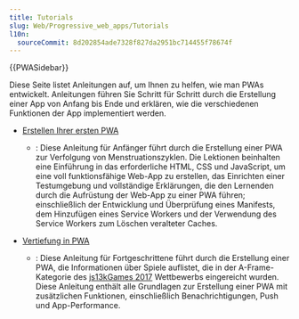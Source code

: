 ```yaml
---
title: Tutorials
slug: Web/Progressive_web_apps/Tutorials
l10n:
  sourceCommit: 8d202854ade7328f827da2951bc714455f78674f
---
```


{{PWASidebar}}

Diese Seite listet Anleitungen auf, um Ihnen zu helfen, wie man PWAs entwickelt. Anleitungen führen Sie Schritt für Schritt durch die Erstellung einer App von Anfang bis Ende und erklären, wie die verschiedenen Funktionen der App implementiert werden.

- [Erstellen Ihrer ersten PWA](/de/docs/Web/Progressive_web_apps/Tutorials/CycleTracker)

  - : Diese Anleitung für Anfänger führt durch die Erstellung einer PWA zur Verfolgung von Menstruationszyklen. Die Lektionen beinhalten eine Einführung in das erforderliche HTML, CSS und JavaScript, um eine voll funktionsfähige Web-App zu erstellen, das Einrichten einer Testumgebung und vollständige Erklärungen, die den Lernenden durch die Aufrüstung der Web-App zu einer PWA führen; einschließlich der Entwicklung und Überprüfung eines Manifests, dem Hinzufügen eines Service Workers und der Verwendung des Service Workers zum Löschen veralteter Caches.

- [Vertiefung in PWA](/de/docs/Web/Progressive_web_apps/Tutorials/js13kGames)
  - : Diese Anleitung für Fortgeschrittene führt durch die Erstellung einer PWA, die Informationen über Spiele auflistet, die in der A-Frame-Kategorie des [js13kGames 2017](https://2017.js13kgames.com/) Wettbewerbs eingereicht wurden. Diese Anleitung enthält alle Grundlagen zur Erstellung einer PWA mit zusätzlichen Funktionen, einschließlich Benachrichtigungen, Push und App-Performance.
